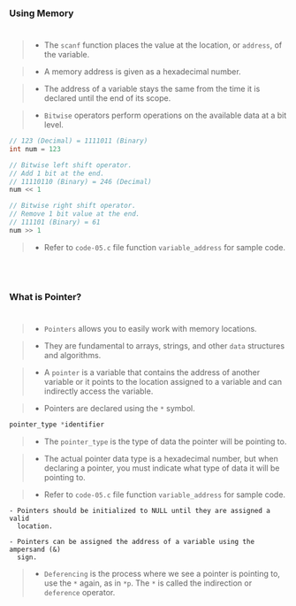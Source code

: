 ### Using Memory
#

> - The `scanf` function places the value at the location, or
    `address`, of the variable.

> - A memory address is given as a hexadecimal number.

> - The address of a variable stays the same from the time it
    is declared until the end of its scope.

> - `Bitwise` operators perform operations on the available data
    at a bit level.

```c
// 123 (Decimal) = 1111011 (Binary)
int num = 123

// Bitwise left shift operator.
// Add 1 bit at the end.
// 11110110 (Binary) = 246 (Decimal)
num << 1

// Bitwise right shift operator.
// Remove 1 bit value at the end.
// 111101 (Binary) = 61
num >> 1
```

> - Refer to `code-05.c` file function `variable_address` for sample code.

<br />
<br />


### What is Pointer?
#

> - `Pointers` allows you to easily work with memory locations.

> - They are fundamental to arrays, strings, and other `data` structures
    and algorithms.

> - A `pointer` is a variable that contains the address of another
    variable or it points to the location assigned to a variable and can
    indirectly access the variable.

> - Pointers are declared using the `*` symbol.

```c
pointer_type *identifier
```

> - The `pointer_type` is the type of data the pointer will be pointing to.

> - The actual pointer data type is a hexadecimal number, but when declaring
    a pointer, you must indicate what type of data it will be pointing to.

> - Refer to `code-05.c` file function `variable_address` for sample code.

```plaintext
- Pointers should be initialized to NULL until they are assigned a valid
  location.

- Pointers can be assigned the address of a variable using the ampersand (&)
  sign.
```

> - `Deferencing` is the process where we see a pointer is pointing to, use
    the `*` again, as in `*p`. The `*` is called the indirection or `deference`
    operator.
